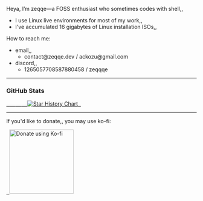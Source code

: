 Heya, I’m zeqqe—a FOSS enthusiast who sometimes codes with shell,,

- I use Linux live environments for most of my work,,
- I've accumulated 16 gigabytes of Linux installation ISOs,,

How to reach me:

-  email,,
      - contact@zeqqe‌.‎‌dev / ackozu@gmail‌.‌com
- discord,,
  - 1265057708587880458 / zeqqqe

---

### GitHub Stats

<a href="https://zeqqe.dev">
  <picture>
    <source media="(prefers-color-scheme: dark)" srcset="https://github-readme-stats.vercel.app/api?username=zeqqqe&show_icons=true&theme=dark" />
    <source media="(prefers-color-scheme: light)" srcset="https://github-readme-stats.vercel.app/api?username=zeqqqe&show_icons=true&theme=buefy" />
    <img alt="Star History Chart" src="https://github-readme-stats.vercel.app/api?username=zeqqqe&show_icons=true&theme=buefy" />
  </picture>
</a>

---

If you'd like to donate,, you may use ko-fi:

<a href="https://ko-fi.com/zeqqqe">
  <img src="https://storage.ko-fi.com/cdn/kofi3.png?v=3" alt="Donate using Ko-fi" style="width:170px">
</a>
